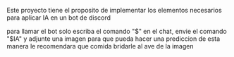 Este proyecto tiene el proposito de implementar los elementos necesarios para aplicar IA en un bot de discord

para llamar el bot solo escriba el comando "$" en el chat, envie el comando "$IA" y adjunte una imagen para que pueda hacer una prediccion
de esta manera le recomendara que comida bridarle al ave de la imagen
